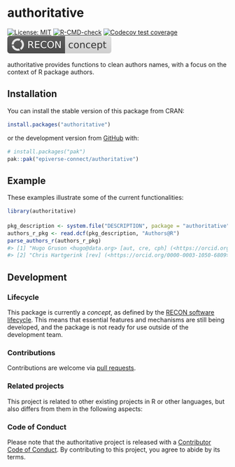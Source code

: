 
<!-- README.md is generated from README.Rmd. Please edit that file. -->
<!-- The code to render this README is stored in .github/workflows/render-readme.yaml -->
<!-- Variables marked with double curly braces will be transformed beforehand: -->
<!-- `packagename` is extracted from the DESCRIPTION file -->
<!-- `gh_repo` is extracted via a special environment variable in GitHub Actions -->

# authoritative

<!-- badges: start -->

[![License:
MIT](https://img.shields.io/badge/License-MIT-yellow.svg)](https://opensource.org/license/mit)
[![R-CMD-check](https://github.com/epiverse-connect/authoritative/actions/workflows/R-CMD-check.yaml/badge.svg)](https://github.com/epiverse-connect/authoritative/actions/workflows/R-CMD-check.yaml)
[![Codecov test
coverage](https://codecov.io/gh/epiverse-connect/authoritative/branch/main/graph/badge.svg)](https://app.codecov.io/gh/epiverse-connect/authoritative?branch=main)
[![lifecycle-concept](https://raw.githubusercontent.com/reconverse/reconverse.github.io/master/images/badge-concept.svg)](https://www.reconverse.org/lifecycle.html#concept)
<!-- badges: end -->

authoritative provides functions to clean authors names, with a focus on
the context of R package authors.

## Installation

You can install the stable version of this package from CRAN:

``` r
install.packages("authoritative")
```

or the development version from [GitHub](https://github.com/) with:

``` r
# install.packages("pak")
pak::pak("epiverse-connect/authoritative")
```

## Example

These examples illustrate some of the current functionalities:

``` r
library(authoritative)

pkg_description <- system.file("DESCRIPTION", package = "authoritative")
authors_r_pkg <- read.dcf(pkg_description, "Authors@R")
parse_authors_r(authors_r_pkg)
#> [1] "Hugo Gruson <hugo@data.org> [aut, cre, cph] (<https://orcid.org/0000-0002-4094-1476>)"
#> [2] "Chris Hartgerink [rev] (<https://orcid.org/0000-0003-1050-6809>)"
```

## Development

### Lifecycle

This package is currently a *concept*, as defined by the [RECON software
lifecycle](https://www.reconverse.org/lifecycle.html). This means that
essential features and mechanisms are still being developed, and the
package is not ready for use outside of the development team.

### Contributions

Contributions are welcome via [pull
requests](https://github.com/epiverse-connect/authoritative/pulls).

### Related projects

This project is related to other existing projects in R or other
languages, but also differs from them in the following aspects:

### Code of Conduct

Please note that the authoritative project is released with a
[Contributor Code of
Conduct](https://github.com/epiverse-trace/.github/blob/main/CODE_OF_CONDUCT.md).
By contributing to this project, you agree to abide by its terms.
